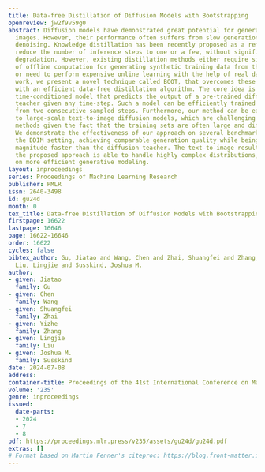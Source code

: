```yaml
---
title: Data-free Distillation of Diffusion Models with Bootstrapping
openreview: jw2f9v59g0
abstract: Diffusion models have demonstrated great potential for generating diverse
  images. However, their performance often suffers from slow generation due to iterative
  denoising. Knowledge distillation has been recently proposed as a remedy which can
  reduce the number of inference steps to one or a few, without significant quality
  degradation. However, existing distillation methods either require significant amounts
  of offline computation for generating synthetic training data from the teacher model,
  or need to perform expensive online learning with the help of real data. In this
  work, we present a novel technique called BOOT, that overcomes these limitations
  with an efficient data-free distillation algorithm. The core idea is to learn a
  time-conditioned model that predicts the output of a pre-trained diffusion model
  teacher given any time-step. Such a model can be efficiently trained based on bootstrapping
  from two consecutive sampled steps. Furthermore, our method can be easily adapted
  to large-scale text-to-image diffusion models, which are challenging for previous
  methods given the fact that the training sets are often large and difficult to access.
  We demonstrate the effectiveness of our approach on several benchmark datasets in
  the DDIM setting, achieving comparable generation quality while being orders of
  magnitude faster than the diffusion teacher. The text-to-image results show that
  the proposed approach is able to handle highly complex distributions, shedding light
  on more efficient generative modeling.
layout: inproceedings
series: Proceedings of Machine Learning Research
publisher: PMLR
issn: 2640-3498
id: gu24d
month: 0
tex_title: Data-free Distillation of Diffusion Models with Bootstrapping
firstpage: 16622
lastpage: 16646
page: 16622-16646
order: 16622
cycles: false
bibtex_author: Gu, Jiatao and Wang, Chen and Zhai, Shuangfei and Zhang, Yizhe and
  Liu, Lingjie and Susskind, Joshua M.
author:
- given: Jiatao
  family: Gu
- given: Chen
  family: Wang
- given: Shuangfei
  family: Zhai
- given: Yizhe
  family: Zhang
- given: Lingjie
  family: Liu
- given: Joshua M.
  family: Susskind
date: 2024-07-08
address:
container-title: Proceedings of the 41st International Conference on Machine Learning
volume: '235'
genre: inproceedings
issued:
  date-parts:
  - 2024
  - 7
  - 8
pdf: https://proceedings.mlr.press/v235/assets/gu24d/gu24d.pdf
extras: []
# Format based on Martin Fenner's citeproc: https://blog.front-matter.io/posts/citeproc-yaml-for-bibliographies/
---
```

